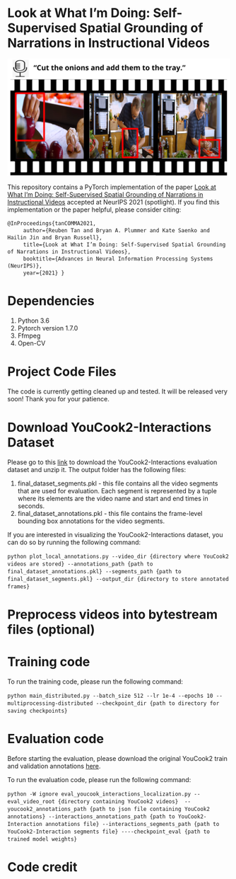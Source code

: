 # Look at What I’m Doing: Self-Supervised Spatial Grounding of Narrations in Instructional Videos

![alt text](motivational.png)

This repository contains a PyTorch implementation of the paper [Look at What I’m Doing: Self-Supervised Spatial Grounding of Narrations in Instructional Videos](https://proceedings.neurips.cc/paper/2021/file/792dd774336314c3c27a04bb260cf2cf-Paper.pdf) accepted at NeurIPS 2021 (spotlight). If you find this implementation or the paper helpful, please consider citing:

    @InProceedings{tanCOMMA2021,
         author={Reuben Tan and Bryan A. Plummer and Kate Saenko and Hailin Jin and Bryan Russell},
         title={Look at What I’m Doing: Self-Supervised Spatial Grounding of Narrations in Instructional Videos},
         booktitle={Advances in Neural Information Processing Systems (NeurIPS)},
         year={2021} }

# Dependencies

1. Python 3.6
2. Pytorch version 1.7.0
3. Ffmpeg
4. Open-CV


# Project Code Files
The code is currently getting cleaned up and tested. It will be released very soon! Thank you for your patience.

# Download YouCook2-Interactions Dataset

Please go to this [link](https://drive.google.com/file/d/123HrerGvNZZO9GosvhccaqMw6lAl5L0u/view?usp=sharing) to download the YouCook2-Interactions evaluation dataset and unzip it. The output folder has the following files:

1. final_dataset_segments.pkl - this file contains all the video segments that are used for evaluation. Each segment is represented by a tuple where its elements are the video name and start and end times in seconds.
2. final_dataset_annotations.pkl - this file contains the frame-level bounding box annotations for the video segments.

If you are interested in visualizing the YouCook2-Interactions dataset, you can do so by running the following command:

`python plot_local_annotations.py --video_dir {directory where YouCook2 videos are stored} --annotations_path {path to final_dataset_annotations.pkl} --segments_path {path to final_dataset_segments.pkl} --output_dir {directory to store annotated frames}`

# Preprocess videos into bytestream files (optional)

# Training code

To run the training code, please run the following command:

`python main_distributed.py --batch_size 512 --lr 1e-4 --epochs 10 --multiprocessing-distributed --checkpoint_dir {path to directory for saving checkpoints}`

# Evaluation code

Before starting the evaluation, please download the original YouCook2 train and validation annotations [here](http://youcook2.eecs.umich.edu/static/YouCookII/youcookii_annotations_trainval.tar.gz). 

To run the evaluation code, please run the following command:

`python -W ignore eval_youcook_interactions_localization.py --eval_video_root {directory containing YouCook2 videos}  --youcook2_annotations_path {path to json file containing YouCook2 annotations} --interactions_annotations_path {path to YouCook2-Interaction annotations file} --interactions_segments_path {path to YouCook2-Interaction segments file} ----checkpoint_eval {path to trained model weights}`

# Code credit
